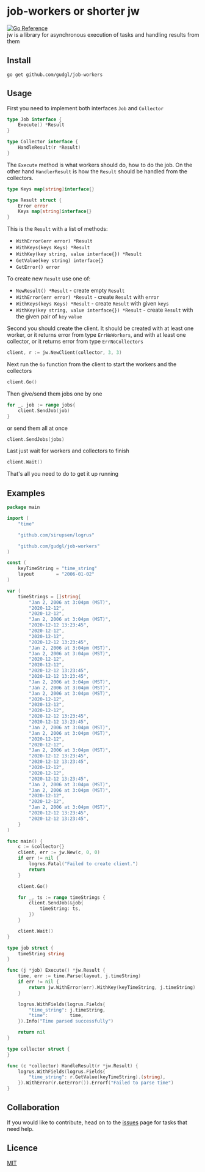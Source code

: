 # job-workers or shorter jw

[![Go Reference](https://pkg.go.dev/badge/github.com/gudgl/job-workers.svg)](https://pkg.go.dev/github.com/gudgl/job-workers) \
jw is a library for asynchronous execution of tasks and handling results from them

## Install

```textmate
go get github.com/gudgl/job-workers
```

## Usage

First you need to implement both interfaces `Job` and `Collector`

```go
type Job interface {
    Execute() *Result
}
```

```go
type Collector interface {
    HandleResult(r *Result)
}
```

The `Execute` method is what workers should do, how to do the job. On the other hand `HandlerResult` is how the `Result`
should be handled from the collectors.

```go
type Keys map[string]interface{}

type Result struct {
    Error error
    Keys map[string]interface{}
}
```

This is the `Result` with a list of methods:
- `WithError(err error) *Result`
- `WithKeys(keys Keys) *Result`
- `WithKey(key string, value interface{}) *Result`
- `GetValue(key string) interface{}`
- `GetError() error`

To create new `Result` use one of:
- `NewResult() *Result` - create empty `Result`
- `WithError(err error) *Result` - create `Result` with `error`
- `WithKeys(keys Keys) *Result` - create `Result` with given `keys`
- `WithKey(key string, value interface{}) *Result` - create `Result` with the given pair of `key` `value`

Second you should create the client. It should be created with at least one worker, or it returns error from
type `ErrNoWorkers`, and with at least one collector, or it returns error from type `ErrNoCollectors`

```go
client, r := jw.NewClient(collector, 3, 3)
```

Next run the `Go` function from the client to start the workers and the collectors

```go
client.Go()
```

Then give/send them jobs one by one

```go
for _, job := range jobs{
    client.SendJob(job)
}
```

or send them all at once

```go
client.SendJobs(jobs)
```

Last just wait for workers and collectors to finish

```go
client.Wait()
```

That's all you need to do to get it up running

## Examples

```go
package main

import (
	"time"

	"github.com/sirupsen/logrus"

	"github.com/gudgl/job-workers"
)

const (
	keyTimeString = "time_string"
	layout        = "2006-01-02"
)

var (
	timeStrings = []string{
		"Jan 2, 2006 at 3:04pm (MST)",
		"2020-12-12",
		"2020-12-12",
		"Jan 2, 2006 at 3:04pm (MST)",
		"2020-12-12 13:23:45",
		"2020-12-12",
		"2020-12-12",
		"2020-12-12 13:23:45",
		"Jan 2, 2006 at 3:04pm (MST)",
		"Jan 2, 2006 at 3:04pm (MST)",
		"2020-12-12",
		"2020-12-12",
		"2020-12-12 13:23:45",
		"2020-12-12 13:23:45",
		"Jan 2, 2006 at 3:04pm (MST)",
		"Jan 2, 2006 at 3:04pm (MST)",
		"Jan 2, 2006 at 3:04pm (MST)",
		"2020-12-12",
		"2020-12-12",
		"2020-12-12",
		"2020-12-12 13:23:45",
		"2020-12-12 13:23:45",
		"Jan 2, 2006 at 3:04pm (MST)",
		"Jan 2, 2006 at 3:04pm (MST)",
		"2020-12-12",
		"2020-12-12",
		"Jan 2, 2006 at 3:04pm (MST)",
		"2020-12-12 13:23:45",
		"2020-12-12 13:23:45",
		"2020-12-12",
		"2020-12-12",
		"2020-12-12 13:23:45",
		"Jan 2, 2006 at 3:04pm (MST)",
		"Jan 2, 2006 at 3:04pm (MST)",
		"2020-12-12",
		"2020-12-12",
		"Jan 2, 2006 at 3:04pm (MST)",
		"2020-12-12 13:23:45",
		"2020-12-12 13:23:45",
	}
)

func main() {
	c := &collector{}
	client, err := jw.New(c, 0, 0)
	if err != nil {
		logrus.Fatal("Failed to create client.")
		return
	}

	client.Go()

	for _, ts := range timeStrings {
		client.SendJob(&job{
			timeString: ts,
		})
	}

	client.Wait()
}

type job struct {
	timeString string
}

func (j *job) Execute() *jw.Result {
	time, err := time.Parse(layout, j.timeString)
	if err != nil {
		return jw.WithError(err).WithKey(keyTimeString, j.timeString)
	}

	logrus.WithFields(logrus.Fields{
		"time_string": j.timeString,
		"time":        time,
	}).Info("Time parsed successfully")

	return nil
}

type collector struct {
}

func (c *collector) HandleResult(r *jw.Result) {
	logrus.WithFields(logrus.Fields{
		"time_string": r.GetValue(keyTimeString).(string),
	}).WithError(r.GetError()).Errorf("Failed to parse time")
}
```

## Collaboration

If you would like to contribute, head on to the [issues](https://github.com/gudgl/job-workers/issues/new) page for tasks that need help.

## Licence

[MIT](https://github.com/gudgl/job-workers/blob/main/LICENSE)
